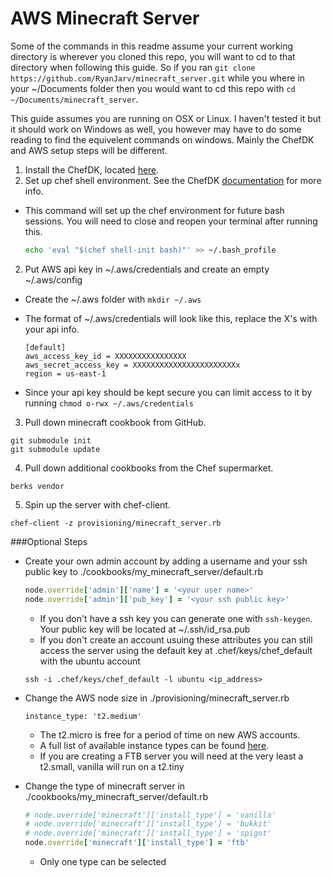 # AWS Minecraft Server

Some of the commands in this readme assume your current working directory is wherever you cloned this repo, you will want to cd to that
      directory when following this guide. So if you ran `git clone https://github.com/RyanJarv/minecraft_server.git` while you where in your
      ~/Documents folder then you would want to cd this repo with `cd ~/Documents/minecraft_server`.
      
This guide assumes you are running on OSX or Linux. I haven't tested it but it should work on Windows as well, you however may have to do some reading to find the equivelent commands on windows. Mainly the ChefDK and AWS setup steps will be different.

1. Install the ChefDK, located <a href=https://downloads.chef.io/chef-dk/>here</a>.
2. Set up chef shell environment. See the ChefDK <a href=https://docs.chef.io/install_dk.html>documentation</a>
   for more info.

  * This command will set up the chef environment for future bash sessions. You will need to close and reopen your
    terminal after running this.

    ```bash
    echo 'eval "$(chef shell-init bash)"' >> ~/.bash_profile
    ```

2. Put AWS api key in ~/.aws/credentials and create an empty ~/.aws/config

  * Create the ~/.aws folder with `mkdir ~/.aws`

  * The format of ~/.aws/credentials will look like this, replace the X's with your api info.

      ````
      [default]
      aws_access_key_id = XXXXXXXXXXXXXXXX
      aws_secret_access_key = XXXXXXXXXXXXXXXXXXXXXXXx
      region = us-east-1
      ````
  * Since your api key should be kept secure you can limit access to it by running `chmod o-rwx ~/.aws/credentials`

3. Pull down minecraft cookbook from GitHub.

  ```
  git submodule init
  git submodule update
  ```

4. Pull down additional cookbooks from the Chef supermarket.

  ```
  berks vendor
  ```

5. Spin up the server with chef-client.

  ```chef-client -z provisioning/minecraft_server.rb```


###Optional Steps


* Create your own admin account by adding a username and your ssh public key to ./cookbooks/my_minecraft_server/default.rb

  ```ruby
  node.override['admin']['name'] = '<your user name>'
  node.override['admin']['pub_key'] = '<your ssh public key>'
  ```

  * If you don't have a ssh key you can generate one with `ssh-keygen`. Your public key will be located at ~/.ssh/id_rsa.pub
  * If you don't create an account usuing these attributes you can still access the server using the default key at     .chef/keys/chef_default with the ubuntu account

  ```ssh -i .chef/keys/chef_default -l ubuntu <ip_address>```

* Change the AWS node size in ./provisioning/minecraft_server.rb

  ```instance_type: 't2.medium'```

  * The t2.micro is free for a period of time on new AWS accounts.
  * A full list of available instance types can be found <a href=https://aws.amazon.com/ec2/instance-types/>here</a>.
  * If you are creating a FTB server you will need at the very least a t2.small, vanilla will run on a t2.tiny

* Change the type of minecraft server in ./cookbooks/my_minecraft_server/default.rb

  ```ruby
  # node.override['minecraft']['install_type'] = 'vanilla'
  # node.override['minecraft']['install_type'] = 'bukkit'
  # node.override['minecraft']['install_type'] = 'spigot'
  node.override['minecraft']['install_type'] = 'ftb'
  ```

  * Only one type can be selected

